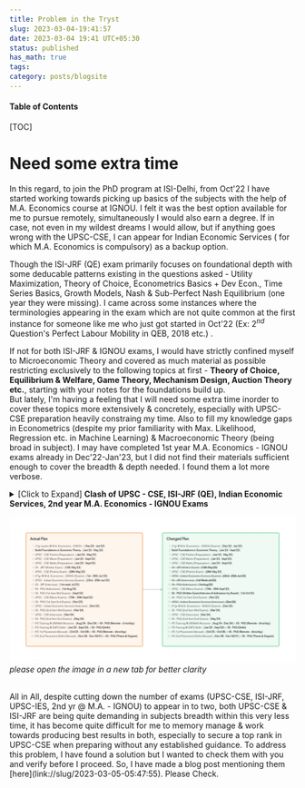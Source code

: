 ```yaml
---
title: Problem in the Tryst
slug: 2023-03-04-19:41:57
date: 2023-03-04 19:41 UTC+05:30
status: published
has_math: true
tags:
category: posts/blogsite
---
```



<h4>Table of Contents</h4>
[TOC]


# Need some extra time 

In this regard, to join the PhD program at ISI-Delhi,  from Oct'22 I have started working towards picking up basics of the subjects with the help of M.A. Economics course at IGNOU. I felt it was the best option available for me to pursue remotely, simultaneously I would also earn a degree. If in case, not even in my wildest dreams I would allow, but if anything goes wrong with the UPSC-CSE, I can appear for Indian Economic Services ( for which M.A. Economics is compulsory) as a backup option. 

Though the ISI-JRF (QE) exam primarily focuses on foundational depth with some deducable patterns existing in the questions asked - Utility Maximization, Theory of Choice, Econometrics Basics + Dev Econ., Time Series Basics, Growth Models, Nash & Sub-Perfect Nash Equilibrium (one year they were missing). I came across some instances where the terminologies appearing in the exam which are not quite common at the first instance for someone like me who just got started in Oct'22 (Ex: $2^{nd}$ Question's Perfect Labour Mobility in QEB, 2018 etc.) .

If not for both ISI-JRF & IGNOU exams, I would have strictly confined myself to Microeconomic Theory and covered as much material as possible restricting exclusively to the following topics at first - **Theory of Choice, Equilibrium & Welfare, Game Theory, Mechanism Design, Auction Theory etc.**, starting with your notes for the foundations build up.  
But lately, I'm having a feeling that I will need some extra time inorder to cover these topics more extensively & concretely, especially with UPSC-CSE preparation heavily constraing my time. Also to fill my knowledge gaps in Econometrics (despite my prior familiarity with Max. Likelihood, Regression etc. in Machine Learning) & Macroeconomic Theory (being broad in subject). I may have completed 1st year M.A. Economics - IGNOU exams already in Dec'22-Jan'23, but I did not find their materials sufficient enough to cover the breadth & depth needed. I found them a lot more verbose.
<br>
<details>
<summary>[Click to Expand] <strong>Clash of UPSC - CSE, ISI-JRF (QE), Indian Economic Services, 2nd year M.A. Economics - IGNOU Exams </strong></summary>
<br>
UPSC-CSE being primarily a memory-based exam and me aiming for securing a top-rank in it, a major portion of my day-time gets consumed by it, in addition its Mathematics Syllabus is more wider than deeper (almost equivalent to M.Sc Level). If it is not for Mathematics & its vast syllabus (advantage is fetches more marks), UPSC-CSE would have been much easier to be done away with.
All of the exams happening around the same months is making it quite difficult for me to optimally allocate my attention & memory to obtain the best results in all. To my luck/bad-luck 2nd year M.A. Economics exams of IGNOU and Indian Economic Services are clashing with the exam dates, preparation for these two has been demanding a lot of my head memory more than others, both of them are verbose. <br>
So, for their sheer size in material and also clashing of dates, I have decided not to appear for Indian Economic Services Exam this year & postponed my plan to give my 2nd year M.A. Economics exams of IGNOU to Dec'2023. <br>
With this, only two exams remain - UPSC-CSE (Prelims in May'23 & Mains in Sept'23) & ISI-JRF (in May'23) to tackle currently, yet both being in May'2023 (UPSC - Prelims) with contrasting demands of the subjects, especially memory management which is heaviy required for UPSC-CSE. In addition to this, QEA of ISI-JRF (QE) requires Probability & Statistics, Optimization etc. (though not very deeply), UPSC-CSE (Maths) held in Sept'23 demands primary focus on ODEs, PDEs, Mathematical Physics - Mechanics, Fluid Dynamics, Group Theory, Real Analysis etc., with only Linear Algebra & Calculus being common to both.
<br>
</details>

<p>
<img src="/images/Targets%20&%20Planning.png"></img>
<em>please open the image in a new tab for better clarity</em>
</p><br>
All in All, despite cutting down the number of exams (UPSC-CSE, ISI-JRF, UPSC-IES, 2nd yr @ M.A. - IGNOU) to appear in to two, both UPSC-CSE & ISI-JRF are being quite demanding in subjects breadth within this very less time, it has become quite difficult for me to memory manage & work towards producing best results in both, especially to secure a top rank in UPSC-CSE when preparing without any established guidance. To address this problem, I have found a solution but I wanted to check them with you and verify before I proceed. So, I have made a blog post mentioning them [here](link://slug/2023-03-05-05:47:55). Please Check.







